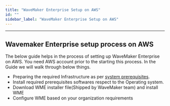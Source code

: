 ```yaml
---
title: "WaveMaker Enterprise Setup on AWS"
id: ""
sidebar_label: "WaveMaker Enterprise Setup on AWS"
---
```

---

## Wavemaker Enterprise setup process on AWS

The below guide helps in the process of setting up WaveMaker Enterprise on AWS.
You need AWS account prior to the starting this process.
In the Guide we will walk through below things.

- Preparing the required Infrastructure as per [system prerequisites](../prerequisites.md).
- Install required prerequisites softwares respect to the Operating system.
- Download WME installer file(Shipped by WaveMaker team) and install WME
- Configure WME based on your organization requirements
